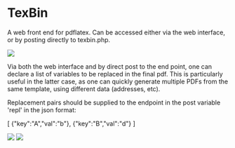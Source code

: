 TexBin
======

A web front end for pdflatex. Can be accessed either via the web interface, or by posting directly to texbin.php.

<img src="https://dl.dropboxusercontent.com/u/11252267/Images/TexBin/TexBin.PNG">

Via both the web interface and by direct post to the end point, one can declare a list of variables to be replaced in the final pdf. This is particularly useful in the latter case, as one can quickly generate multiple PDFs from the same template, using different data (addresses, etc).

Replacement pairs should be supplied to the endpoint in the post variable 'repl' in the json format:

[
{"key":"A","val":"b"},
{"key":"B","val":"d"}
]

<img src="https://dl.dropboxusercontent.com/u/11252267/Images/TexBin/TexBin2.PNG">

<img src="https://dl.dropboxusercontent.com/u/11252267/Images/TexBin/TexBin3.PNG">